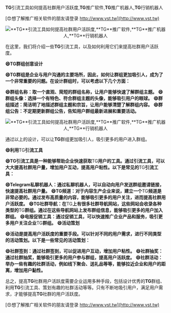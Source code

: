 **TG**引流工具如何提高社群用户活跃度,**TG**推广软件,**TG**推广机器人,**TG**行销机器人

[😍想了解推广相关软件的朋友请登录 http://www.vst.tw](http://www.vst.tw)

 <center><img src="https://vst.tw/MP4/tuiguang/png/7.png" alt="**TG**引流工具如何提高社群用户活跃度,**TG**推广软件,**TG**推广机器人,**TG**行销机器人"></center>

在这里，我们将介绍一些**TG**引流工具，以及如何利用它们来提高社群用户活跃度。

**😄**TG**群组创意设计**

**😄**TG**群组是企业与用户沟通的主要场所，因此，如何让群组更加吸引人，成为了一个非常重要的问题。在设计群组时，可以考虑以下几个方面：**

**😄群组名称：取一个直观、简短的群组名称，让用户能够快速了解群组主题。**
**😄群组头像：选择一个有特色、符合群组主题的头像，能够吸引用户的眼球。**
**😄群组描述：简洁明了地描述群组主题和宗旨，让用户能够清楚了解群组内容。**
**😄群组公告：不定期更新群组公告，告知用户群组最新进展和重要活动。**

 <center><img src="https://vst.tw/MP4/tuiguang/png/8.png" alt="**TG**引流工具如何提高社群用户活跃度,**TG**推广软件,**TG**推广机器人,**TG**行销机器人"></center>

通过以上的设计，可以让**TG**群组更加吸引人，吸引更多的用户进入群组。

**😄利用**TG**引流工具**

**😄**TG**引流工具是一种能够帮助企业快速获取**TG**用户的工具。通过引流工具，可以大大提高社群用户量，增加用户互动，提高用户粘性。以下是常见的**TG**引流工具：**

**😄Telegram私聊机器人：通过私聊机器人，可以自动向用户发送群组邀请链接，快速提高社群用户量。**
**😄**TG**频道：对于内容生产企业来说，建立一个**TG**频道是非常必要的。通过发布高质量的内容，能够吸引更多的用户关注，进而提高社群用户活跃度。**
**😄**TG**社群导航：在**TG**上有很多社群导航网站，这些网站会收录各种类型的**TG**群组。通过在这些导航网站上发布群组信息，能够吸引更多的用户加入群组。**
**😄电报促销工具：通过促销工具，可以快速推广企业产品和服务，吸引更多用户关注企业**TG**群组。**
**😄活动策划**

**😄活动是提高用户活跃度的重要手段。可以针对不同的用户需求，进行不同类型的活动策划。以下是一些常见的活动策划：**

**😄社群签到：通过社群签到，可以促进用户互动，增加用户粘性。**
**😄社群抽奖：通过社群抽奖，能够吸引更多的用户参与群组，提高用户活跃度。**
**😄社群活动：举办一些有趣的社群活动，例如线下聚会、送礼品等等，能够拉近企业和用户的距离，增加用户黏性。**

总之，提高**TG**社群用户活跃度需要企业运用多种手段，包括设计优秀的**TG**群组、利用**TG**引流工具、策划有趣的社群活动等等。只有不断地吸引用户，满足用户需求，才能够提高**TG**社群的用户活跃度。

[😍想了解推广相关软件的朋友请登录 http://www.vst.tw](http://www.vst.tw)



